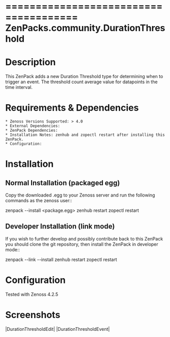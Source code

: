 ======================================
ZenPacks.community.DurationThreshold
======================================


Description
===========

This ZenPack adds a new Duration Threshold type for determining when to trigger an event. 
The threshold count average value for datapoints in the time interval.

Requirements & Dependencies
===========================

    * Zenoss Versions Supported: > 4.0
    * External Dependencies: 
    * ZenPack Dependencies:
    * Installation Notes: zenhub and zopectl restart after installing this ZenPack.
    * Configuration: 

Installation
============
Normal Installation (packaged egg)
----------------------------------
Copy the downloaded .egg to your Zenoss server and run the following commands as the zenoss
user::

   zenpack --install <package.egg>
   zenhub restart
   zopectl restart

Developer Installation (link mode)
----------------------------------
If you wish to further develop and possibly contribute back to this 
ZenPack you should clone the git repository, then install the ZenPack in
developer mode::

   zenpack --link --install <package>
   zenhub restart
   zopectl restart

Configuration
=============

Tested with Zenoss 4.2.5 

Screenshots
===========
|DurationThresholdEdit|
|DurationThresholdEvent|

